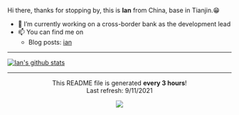 
<div class="Box-body px-5 pb-5">
  <article class="markdown-body entry-content container-lg" itemprop="text"><p>Hi there, thanks for stopping by, this is <strong>Ian</strong> from China, base in Tianjin.<g-emoji class="g-emoji" alias="grin" fallback-src="https://github.githubassets.com/images/icons/emoji/unicode/1f601.png">😁</g-emoji></p>
    <ul>
      <li><g-emoji class="g-emoji" alias="telescope" fallback-src="https://github.githubassets.com/images/icons/emoji/unicode/1f52d.png">🔭</g-emoji> I’m currently working on a cross-border bank as the development lead</li>
      <li><g-emoji class="g-emoji" alias="mailbox" fallback-src="https://github.githubassets.com/images/icons/emoji/unicode/1f4eb.png">📫</g-emoji> You can find me on
        <ul>
          <li>Blog posts: <a href="http://ianzhang.cn" rel="nofollow">ian</a></li>
        </ul>
      </li>
    </ul>
    <hr>
    <p><a target="_blank" rel="noopener noreferrer" href="https://camo.githubusercontent.com/99ef6057df5ca76be0c836077e408d7339fadd2a/68747470733a2f2f6769746875622d726561646d652d73746174732e76657263656c2e6170702f6170693f757365726e616d653d616c6161686f6e672673686f775f69636f6e733d74727565"><img src="https://camo.githubusercontent.com/99ef6057df5ca76be0c836077e408d7339fadd2a/68747470733a2f2f6769746875622d726561646d652d73746174732e76657263656c2e6170702f6170693f757365726e616d653d616c6161686f6e672673686f775f69636f6e733d74727565" alt="Ian's github stats" data-canonical-src="https://github-readme-stats.vercel.app/api?username=alaahong&amp;show_icons=true" style="max-width:100%;"></a></p>
  </article>
</div>

------------
<p align="center">This README file is generated <b>every 3 hours</b>!</br>Last refresh: 9&#x2F;11&#x2F;2021</p>
<p align="center"><img src="https://github.com/alaahong/alaahong/workflows/README%20build/badge.svg" /></p>
